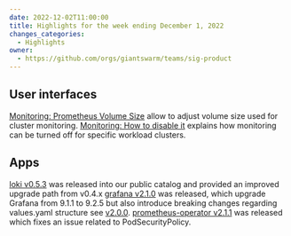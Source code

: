 ```yaml
---
date: 2022-12-02T11:00:00
title: Highlights for the week ending December 1, 2022
changes_categories:
  - Highlights
owner:
  - https://github.com/orgs/giantswarm/teams/sig-product
---
```


## User interfaces

[Monitoring: Prometheus Volume Size](https://docs.giantswarm.io/getting-started/observability/prometheus/volume-size/) allow to adjust volume size used for cluster monitoring.
[Monitoring: How to disable it](https://docs.giantswarm.io/getting-started/observability/prometheus/disable-monitoring/) explains how monitoring can be turned off for specific workload clusters.

## Apps

[loki v0.5.3](https://github.com/giantswarm/loki-app/releases/tag/v0.5.3) was released into our public catalog and provided an improved upgrade path from v0.4.x
[grafana v2.1.0](https://github.com/giantswarm/grafana-app/releases/tag/v2.1.0) was released, which upgrade Grafana from 9.1.1 to 9.2.5 but also introduce breaking changes regarding values.yaml structure see [v2.0.0](https://github.com/giantswarm/grafana-app/releases/tag/v2.0.0).
[prometheus-operator v2.1.1](https://github.com/giantswarm/prometheus-operator-app/releases/tag/v2.1.1) was released which fixes an issue related to PodSecurityPolicy.
